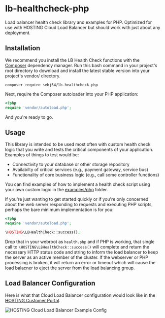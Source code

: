 # lb-healthcheck-php
Load balancer health check library and examples for PHP. Optimized for use with HOSTING Cloud Load Balancer but should work with just about any deployment.

## Installation
We recommend you install the LB Health Check functions with the [Composer] dependency manager. Run this bash command in your project's root directory to download and install the latest stable version into your project's vendor/ directory.

```composer require sebj54/lb-healthcheck-php```

Next, require the Composer autoloader into your PHP application:

```php
<?php
require 'vendor/autoload.php';
```

And you're ready to go.

## Usage

This library is intended to be used most often with custom health check logic that you write and tests the critical components of your application. Examples of things to test would be:

* Connectivity to your database or other storage repository
* Availabilty of critical services (e.g., payment gateway, service bus)
* Functionality of core business logic (e.g., call some controller functions)

You can find examples of how to implement a health check script using your own custom logic in the [examples/php](examples/php) folder.

If you're just wanting to get started quickly or if you're only concerned about the web server responding to requests and executing PHP scripts, perhaps the bare minimum implementation is for you:

```php
<?php
require 'vendor/autoload.php';

\HOSTING\LBHealthCheck::success();
```

Drop that in your webroot as `health.php` and if PHP is working, that single call to `\HOSTING\LBHealthCheck::success()` will complete and return the necessary HTTP status code and string to inform the load balancer to keep the server as an active member of the cluster. If the webserver or PHP processing is broken, it will return an error or timeout which will cause the load balacner to eject the server from the load balancing group.

## Load Balancer Configuration
Here is what that Cloud Load Balancer configuration would look like in the [HOSTING Customer Portal].

![HOSTING Cloud Load Balancer Example Config](https://raw.github.com/HOSTINGLabs/lb-healthcheck/master/examples/config/config-screencap.png)

[Composer]: https://getcomposer.org
[HOSTING Customer Portal]: https://portal.hosting.com
